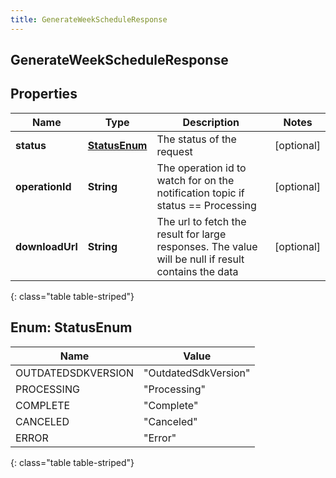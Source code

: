 ```yaml
---
title: GenerateWeekScheduleResponse
---
```

## GenerateWeekScheduleResponse


## Properties

| Name | Type | Description | Notes |
| ------------ | ------------- | ------------- | ------------- |
| **status** | [**StatusEnum**](#StatusEnum) | The status of the request |  [optional] |
| **operationId** | **String** | The operation id to watch for on the notification topic if status == Processing |  [optional] |
| **downloadUrl** | **String** | The url to fetch the result for large responses. The value will be null if result contains the data |  [optional] |
{: class="table table-striped"}


<a name="StatusEnum"></a>

## Enum: StatusEnum

| Name | Value |
| ---- | ----- |
| OUTDATEDSDKVERSION | &quot;OutdatedSdkVersion&quot; |
| PROCESSING | &quot;Processing&quot; |
| COMPLETE | &quot;Complete&quot; |
| CANCELED | &quot;Canceled&quot; |
| ERROR | &quot;Error&quot; |
{: class="table table-striped"}



